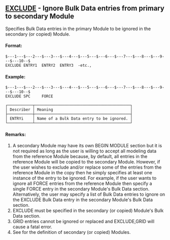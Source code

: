 ## [EXCLUDE](https://help.hexagonmi.com/bundle/MSC_Nastran_2022.4/page/Nastran_Combined_Book/qrg/bulkde/TOC.EXCLUDE1.xhtml) - Ignore Bulk Data entries from primary to secondary Module

Specifies Bulk Data entries in the primary Module to be ignored in the secondary (or copied) Module.

#### Format:

```nastran
$---1---$---2---$---3---$---4---$---5---$---6---$---7---$---8---$---9---$---10--$
EXCLUDE ENTRY1  ENTRY2  ENTRY3  -etc.,                                          
```

#### Example:

```nastran
$---1---$---2---$---3---$---4---$---5---$---6---$---7---$---8---$---9---$---10--$
EXCLUDE SPC     FORCE                                                           
```

```text
┌───────────┬──────────────────────────────────────────┐
│ Describer │ Meaning                                  │
├───────────┼──────────────────────────────────────────┤
│ ENTRYi    │ Name of a Bulk Data entry to be ignored. │
└───────────┴──────────────────────────────────────────┘
```

#### Remarks:

1. A secondary Module may have its own BEGIN MODULE section but it is not required as long as the user is willing to accept all modeling data from the reference Module because, by default, all entries in the reference Module will be copied to the secondary Module. However, if the user wishes to exclude and/or replace some of the entries from the reference Module in the copy then he simply specifies at least one instance of the entry to be ignored. For example, if the user wants to ignore all FORCE entries from the reference Module then specify a single FORCE entry in the secondary Module's Bulk Data section. Alternatively, the user may specify a list of Bulk Data entries to ignore on the EXCLUDE Bulk Data entry in the secondary Module's Bulk Data section.
2. EXCLUDE must be specified in the secondary (or copied) Module's Bulk Data section.
3. GRID entries cannot be ignored or replaced and EXCLUDE,GRID will cause a fatal error.
4. See   for the definition of secondary (or copied) Modules.
